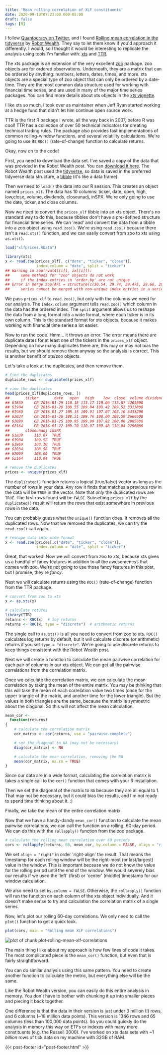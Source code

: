 ```yaml
---
title: 'Mean rolling correlation of XLF constituents'
date: 2020-09-19T07:23:00.000-05:00
draft: false
tags: [R]
---
```



I follow [Quantocracy on Twitter](https://twitter.com/Quantocracy), and I found [Rolling mean correlation in the tidyverse](https://robotwealth.com/rolling-mean-correlations-in-the-tidyverse/) by [Robot Wealth](https://robotwealth.com). They say to let them know if you'd approach it differently. I would, so I thought it would be interesting to replicate the analysis using tools I'm familiar with: [xts](https://cran.r-project.org/package=xts) and [TTR](https://cran.r-project.org/package=TTR).

<!--more-->

The xts package is an extension of the very excellent [zoo](https://cran.r-project.org/package=zoo) package. zoo objects are for ordered observations. Underneath, they are a matrix that can be ordered by anything: numbers, letters, dates, times, and more. xts objects are a special type of zoo object that can only be ordered by a date-time. They are the most common data structure used for working with financial time series, and are used in many of the major time series packages. You can find more details about xts objects in the [xts vignette](https://cran.r-project.org/web/packages/xts/vignettes/xts.pdf).

I like xts so much, I took over as maintainer when Jeff Ryan started working at a hedge fund that didn't let him continue open source work.

TTR is the first R package I wrote, all the way back in 2007, before R was cool! TTR has a collection of over 50 technical indicators for creating technical trading rules. The package also provides fast implementations of common rolling-window functions, and several volatility calculations. We're going to use its `ROC()` (rate-of-change) function to calculate returns.

Okay, now on to the code!

First, you need to download the data set. I've saved a copy of the data that was provided in the Robot Wealth post. You can [download it here](/xlfprices.RData). The Robot Wealth post used the [tidyverse](https://www.tidyverse.org/), so data is saved in the preferred tidyverse data structure, a [tibble](https://cran.r-project.org/package=tibble) (it's like a data frame).

Then we need to `load()` the data into our R session. This creates an object named `prices_xlf`. The data has 10 columns: ticker, date, open, high, low,close, volume, dividends, closeunadj, inSPX. We're only going to use the date, ticker, and close columns.

Now we need to convert the `prices_xlf` tibble into an xts object. There's no standard way to do this, because tibbles don't have a pre-defined structure for financial time series. We can 'read' and convert the data from a tibble into a zoo object using `read.zoo()`. We're using `read.zoo()` because there isn't a `read.xts()` function, and we can easily convert from zoo to xts using `as.xts()`.


```r
load("xlfprices.RData")

library(xts)
x <- read.zoo(prices_xlf[, c("date", "ticker", "close")],
              index.column = "date", split = "ticker")
## Warning in zoo(rval4[[i]], ix[[i]]):
##     some methods for "zoo" objects do not work
##     if the index entries in 'order.by' are not unique
## Error in merge.zoo(AFL = structure(c(30.54, 29.74, 29.475, 29.66, 29.95, :
##     series cannot be merged with non-unique index entries in a series
```

We pass `prices_xlf` to `read.zoo()`, but only with the columns we need for our analysis. The `index.column` argument tells `read.zoo()` which column in the data has the ordered index. The `split` argument allows us to reshape the data from a long format into a wide format, where each ticker is in its own column. This is the standard format for xts objects, because it makes working with financial time series a lot easier.

Now to run the code. Hmm... it throws an error. The error means there are duplicate dates for at least one of the tickers in the `prices_xlf` object. Depending on how many duplicates there are, this may or may not bias the results, but we should remove them anyway so the analysis is correct. This is another benefit of xts/zoo objects.

Let's take a look at the duplicates, and then remove them.


```r
# find the duplicates
duplicate_rows <- duplicated(prices_xlf)

# view the duplicates
head(prices_xlf[duplicate_rows, ])
##       ticker       date   open   high    low  close  volume dividends
## 61839     CB 2016-01-29 110.18 113.17 110.00 113.07 4205800         0
## 61904     CB 2016-01-28 108.55 109.84 108.42 109.52 3313800         0
## 61969     CB 2016-01-27 108.15 109.91 107.07 108.10 3433200         0
## 62034     CB 2016-01-26 108.51 109.76 108.00 108.58 2669500         0
## 62099     CB 2016-01-25 109.95 109.99 107.82 108.00 2985000         0
## 62164     CB 2016-01-22 109.70 110.97 109.48 110.04 2296000         0
##       closeunadj inSPX
## 61839     113.07  TRUE
## 61904     109.52  TRUE
## 61969     108.10  TRUE
## 62034     108.58  TRUE
## 62099     108.00  TRUE
## 62164     110.04  TRUE

# remove the duplicates
prices <- unique(prices_xlf)
```

The `duplicated()` function returns a logical (true/false) vector as long as the number of rows in your data. Any row it finds that matches a previous row in the data will be `TRUE` in the vector. Note that *only* the duplicated rows are `TRUE`. The first rows found will be `FALSE`. Subsetting `prices_xlf` by the `duplicated()` result will return the rows that exist somewhere in previous rows in the data.

You can probably guess what the `unique()` function does. It removes all the duplicated rows. Now that we removed the duplicates, we can try the `read.zoo()` call again.


```r
# reshape data into wide format
x <- read.zoo(prices[,c("date", "ticker", "close")],
              index.column = "date", split = "ticker")
```

Great, that worked! Now we will convert from zoo to xts, because xts gives us a handful of fancy features in addition to all the awesomeness that comes with zoo. We're not going to use those fancy features in this post, but I promise, they're *fancy*.

Next we will calculate returns using the `ROC()` (rate-of-change) function from the TTR package.


```r
# convert from zoo to xts
x <- as.xts(x)

# calculate returns
library(TTR)
returns <- ROC(x)  # log returns
returns <- ROC(x, type = "discrete")  # arithmetic returns
```

The single call to `as.xts()` is all you need to convert from zoo to xts. `ROC()` calculates log returns by default, but it will calculate discrete (or arithmetic) returns if you set `type = "discrete"`. We're going to use discrete returns to keep things consistent with the Robot Wealth post.

Next we will create a function to calculate the mean pairwise correlation for each pair of columns in our xts object. We can get all the pairwise correlations from the correlation matrix.

Once we calculate the correlation matrix, we can calculate the mean correlation by taking the mean of the entire matrix. You may be thinking that this will take the mean of each correlation value two times (once for the upper triangle of the matrix, and another time for the lower triangle). But the values in both triangles are the same, because the matrix is symmetric about the diagonal. So this will not affect the mean calculation.


```r
mean_cor <-
  function(returns)
{
    # calculate the correlation matrix
    cor_matrix <- cor(returns, use = "pairwise.complete")

    # set the diagonal to NA (may not be necessary)
    diag(cor_matrix) <- NA

    # calculate the mean correlation, removing the NA
    mean(cor_matrix, na.rm = TRUE)
}
```

Since our data are in a wide format, calculating the correlation matrix is takes a single call to the `cor()` function that comes with your R installation.

Then we set the diagonal of the matrix to `NA` because they are all equal to 1. That may not be necessary, but it could bias the results, and I'm not ready to spend time thinking about it. :)

Finally, we take the mean of the entire correlation matrix.

Now that we have a handy-dandy `mean_cor()` function to calculate the mean pairwise correlations, we can call the function on a rolling, 60-day period. We can do this with the `rollapply()` function from the zoo package.


```r
# calculate the rolling mean correlation over 60 periods
cors <- rollapply(returns, 60, mean_cor, by.column = FALSE, align = "right")
```

We set `align = "right"` in order 'right-align' the result. That means the timestamp for each rolling window will be the right-most (or last/largest) value in the window. This is important because we do not know the value for the rolling period until the end of the window. We would severely bias our results if we used the 'left' (first) or 'center' (middle) timestamp for our window calculation.

We also need to set `by.column = FALSE`. Otherwise, the `rollapply()` function will run the function on each column of the xts object individually. And it doesn't make sense to try and calculation the correlation matrix of a single series.

Now, let's plot our rolling 60-day correlations. We only need to call the `plot()` function to get a quick look.


```r
plot(cors, main = "Rolling mean XLF correlations")
```

![plot of chunk plot-rolling-mean-xlf-correlations](/post/images/plot-rolling-mean-xlf-correlations-1.png)

The main thing I like about my approach is how few lines of code it takes. The most complicated piece is the `mean_cor()` function, but even that is fairly straightforward.

You can do similar analysis using this same pattern. You need to create another function to calculate the metric, but everything else will be the same.

Like the Robot Wealth version, you can easily do this entire analysis in memory. You don't have to bother with chunking it up into smaller pieces and piecing it back together.

One difference is that the data in their version is just under 3 million (!) rows, and 6 columns (~18 million data points). This version is 1346 rows and 65 columns (less than 100,000 data points). So you could quickly do the analysis in memory this way on ETFs or indexes with many more constituents (e.g. the Russell 3000). I've worked on xts data sets with ~1 *billion* rows of tick data on my machine with 32GB of RAM.

{{< post-footer id="post-footer.html" >}}
